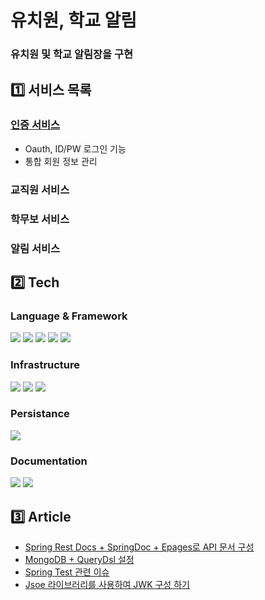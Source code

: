 # 유치원, 학교 알림
### 유치원 및 학교 알림장을 구현
## 1️⃣ 서비스 목록
### [인증 서비스](auth/README.md)
- Oauth, ID/PW 로그인 기능
- 통합 회원 정보 관리
### 교직원 서비스
### 학무보 서비스
### 알림 서비스
## 2️⃣ Tech
### Language & Framework
<img src="https://img.shields.io/badge/Java17-%23FFFFFF?logo=openjdk&logoColor=black">
<img src="https://img.shields.io/badge/Gradle-%2302303A?logo=gradle&logoColor=white">
<img src="https://img.shields.io/badge/Boot-%236DB33F?logo=springboot&logoColor=white">
<img src="https://img.shields.io/badge/Security-%236DB33F?logo=springsecurity&logoColor=white">
<img src="https://img.shields.io/badge/Webflux-%236DB33F?logo=spring&logoColor=white">

### Infrastructure
<img src="https://img.shields.io/badge/Docker-%232496ED?logo=docker&logoColor=white">
<img src="https://img.shields.io/badge/NGINX-%23009639?logo=nginx&logoColor=white">
<img src="https://img.shields.io/badge/Netty-%23606060?logoColor=white">

### Persistance
<img src="https://img.shields.io/badge/MongoDB-%2347A248?logo=mongodb&logoColor=white">

### Documentation
<img src="https://img.shields.io/badge/Swagger-%2385EA2D?logo=swagger&logoColor=white">
<img src="https://img.shields.io/badge/OpenAPI-%236BA539?logo=openapiinitiative&logoColor=white">

## 3️⃣ Article
- [Spring Rest Docs + SpringDoc + Epages로 API 문서 구성](https://hankk.notion.site/RestDoc-With-OpenAPI-3-0-f719be4c3d4d43cca146a5856c46513a?pvs=4)
- [MongoDB + QueryDsl 설정](https://hankk.notion.site/QueryDsl-f8038fc9509a4e64aa5d7054676e5f39?pvs=4)
- [Spring Test 관련 이슈](https://hankk.notion.site/6f5b5b70317340c88cd74258675cf1bd?pvs=4)
- [Jsoe 라이브러리를 사용하여 JWK 구성 하기](https://hankk.notion.site/51663f3637c84362b3f4abfc94509eab?pvs=4)
